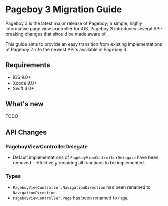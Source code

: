 # Pageboy 3 Migration Guide

Pageboy 3 is the latest major release of Pageboy; a simple, highly informative page view controller for iOS. Pageboy 3 introduces several API-breaking changes that should be made aware of.

This guide aims to provide an easy transition from existing implementations of Pageboy 2.x to the newest API's available in Pageboy 3.

## Requirements

- iOS 9.0+
- Xcode 9.0+
- Swift 4.0+

## What's new

TODO

## API Changes

### PageboyViewControllerDelegate
- Default implementations of `PageboyViewControllerDelegate` have been removed - effectively requiring all functions to be implemented.

### Types
- `PageboyViewController.NavigationDirection` has been renamed to `NavigationDirection`.
- `PageboyViewController.Page` has been renamed to `Page`.
